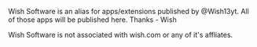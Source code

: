 Wish Software is an alias for apps/extensions published by @Wish13yt. All of those apps will be published here. Thanks - Wish 

Wish Software is not associated with wish.com or any of it's affliates.
